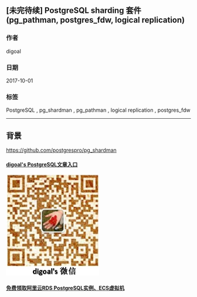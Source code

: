 ## [未完待续] PostgreSQL sharding 套件(pg_pathman, postgres_fdw, logical replication)
    
### 作者    
digoal    
    
### 日期    
2017-10-01    
    
### 标签    
PostgreSQL , pg_shardman , pg_pathman , logical replication , postgres_fdw   
    
----    
    
## 背景    

https://github.com/postgrespro/pg_shardman




  
  
  
  
  
  
  
  
  
  
  
  
  
  
  
#### [digoal's PostgreSQL文章入口](https://github.com/digoal/blog/blob/master/README.md "22709685feb7cab07d30f30387f0a9ae")
  
  
![digoal's weixin](../pic/digoal_weixin.jpg "f7ad92eeba24523fd47a6e1a0e691b59")
  
  
  
  
  
  
  
  
#### [免费领取阿里云RDS PostgreSQL实例、ECS虚拟机](https://www.aliyun.com/database/postgresqlactivity "57258f76c37864c6e6d23383d05714ea")
  
